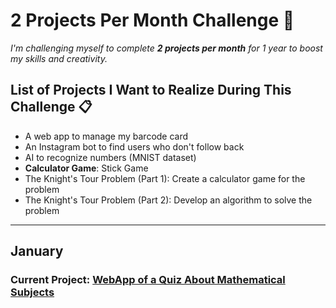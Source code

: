 # 2 Projects Per Month Challenge 🚀

*I'm challenging myself to complete **2 projects per month** for 1 year to boost my skills and creativity.*

## List of Projects I Want to Realize During This Challenge 📋
- A web app to manage my barcode card  
- An Instagram bot to find users who don't follow back  
- AI to recognize numbers (MNIST dataset)  
- **Calculator Game**: Stick Game  
- The Knight's Tour Problem (Part 1): Create a calculator game for the problem  
- The Knight's Tour Problem (Part 2): Develop an algorithm to solve the problem  

---

## January  
### **Current Project**: [WebApp of a Quiz About Mathematical Subjects](./1-MathQuiz)  
